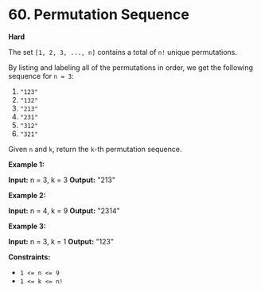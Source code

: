 # 60. Permutation Sequence

**Hard**

The set `[1, 2, 3, ..., n]` contains a total of `n!` unique permutations.

By listing and labeling all of the permutations in order, we get the following sequence for `n = 3`:

1.  `"123"`
2.  `"132"`
3.  `"213"`
4.  `"231"`
5.  `"312"`
6.  `"321"`

Given `n` and `k`, return the `k`-th permutation sequence.

**Example 1:**

**Input:** n = 3, k = 3
**Output:** "213"

**Example 2:**

**Input:** n = 4, k = 9
**Output:** "2314"

**Example 3:**

**Input:** n = 3, k = 1
**Output:** "123"

**Constraints:**

*   `1 <= n <= 9`
*   `1 <= k <= n!` 